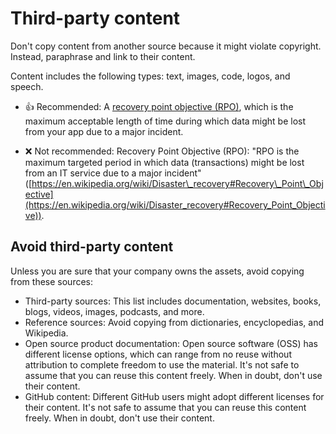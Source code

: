 # Third-party content

Don't copy content from another source because it might violate copyright. Instead, paraphrase and link to their content.

Content includes the following types: text, images, code, logos, and speech.

- 👍 Recommended: A [recovery point objective (RPO)](https://en.wikipedia.org/wiki/Disaster_recovery#Recovery_Point_Objective), which is the maximum acceptable length of time during which data might be lost from your app due to a major incident.

- ❌ Not recommended: Recovery Point Objective (RPO): "RPO is the maximum targeted period in which data (transactions) might be lost from an IT service due to a major incident" ([https://en.wikipedia.org/wiki/Disaster\_recovery#Recovery\_Point\_Objective](https://en.wikipedia.org/wiki/Disaster_recovery#Recovery_Point_Objective)).

## Avoid third-party content

Unless you are sure that your company owns the assets, avoid copying from these sources:

- Third-party sources: This list includes documentation, websites, books, blogs, videos, images, podcasts, and more.
- Reference sources: Avoid copying from dictionaries, encyclopedias, and Wikipedia.
- Open source product documentation: Open source software (OSS) has different license options, which can range from no reuse without attribution to complete freedom to use the material. It's not safe to assume that you can reuse this content freely. When in doubt, don't use their content.
- GitHub content: Different GitHub users might adopt different licenses for their content. It's not safe to assume that you can reuse this content freely. When in doubt, don't use their content.